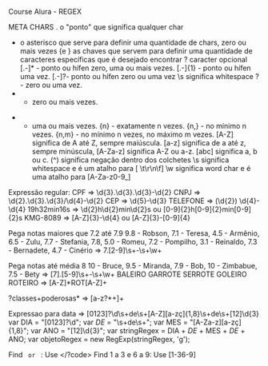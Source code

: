 Course Alura - REGEX

META CHARS
. o "ponto" que significa qualquer char
* o asterisco que serve para definir uma quantidade de chars, zero ou mais vezes
{e } as chaves que servem para definir uma quantidade de caracteres específicas que é desejado encontrar
? caracter opcional
[.-]* - ponto ou hífen zero, uma ou mais vezes.
[.-]{1} - ponto ou hífen uma vez.
[.-]?- ponto ou hífen zero ou uma vez
\s significa whitespace
? - zero ou uma vez.
* - zero ou mais vezes.
+ - uma ou mais vezes.
{n} - exatamente n vezes.
{n,} - no mínimo n vezes.
{n,m} - no mínimo n vezes, no máximo m vezes.
[A-Z] significa de A até Z, sempre maiúscula.
[a-z] significa de a até z, sempre minúscula,
[A-Za-z] significa A-Z ou a-z.
[abc] significa a, b ou c.
(^) significa negação dentro dos colchetes
\s significa whitespace e é um atalho para [ \t\r\n\f]
\w significa word char e é uma atalho para [A-Za-z0-9_]

Expressão regular:
CPF => \d{3}\.\d{3}\.\d{3}\-\d{2}
CNPJ => \d{2}\.\d{3}\.\d{3}/\d{4}-\d{2}
CEP => \d{5}\-\d{3}
TELEFONE => \(\d{2}\) \d{4}\-\d{4}
19h32min16s => \d{2}h\d{2}min\d{2}s ou [0-9]{2}h[0-9]{2}min[0-9]{2}s
KMG-8089 => [A-Z]{3}-\d{4} ou [A-Z]{3}-[0-9]{4}

Pega notas maiores que 7.2 até 7.9
9.8 - Robson, 7.1 - Teresa, 4.5 - Armênio, 6.5 - Zulu, 7.7 - Stefania, 7.8, 5.0 - Romeu, 7.2 - Pompilho, 3.1 - Reinaldo, 7.3 - Bernadete, 4.7 - Cinério => 7\.[2-9]\s+-\s+\w+

Pega notas até média 8
10 - Bruce, 9.5 - Miranda, 7.9    - Bob, 10 - Zimbabue, 7.5 - Bety => [7]\.[5-9]\s+-\s+\w+
BALEIRO GARROTE SERROTE GOLEIRO ROTEIRO => [A-Z]*ROT[A-Z]+

?classes+poderosas* => [a-z?*+]+

Expressao para data => [0123]?\d\s+de\s+[A-Z][a-zç]{1,8}\s+de\s+[12]\d{3}
var DIA  = "[0123]?\d"; 
var _DE_ = "\s+de\s+";
var MES  = "[A-Za-z][a-zç]{1,8}";
var ANO  = "[12]\d{3}";
var stringRegex = DIA + _DE_ +  MES + _DE_ + ANO;
var objetoRegex  = new RegExp(stringRegex, 'g');


Find <code> or </code> : Use </?code>
Find 1 a 3 e 6 a 9: Use [1-36-9]

